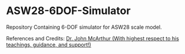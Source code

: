 # ASW28-6DOF-Simulator
Repository Containing 6-DOF simulator for ASW28 scale model.


References and Credits:
[Dr. John McArthur (With highest respect to his teachings, guidance, and support!)](https://viterbi.usc.edu/directory/faculty/Mcarthur/John)

